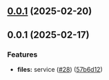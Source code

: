 

## [0.0.1](https://github.com/atls/services/compare/@gateway/public-gateway-entrypoint@0.0.1...@gateway/public-gateway-entrypoint@0.0.1) (2025-02-20)






## 0.0.1 (2025-02-17)


### Features


* **files:** service ([#28](https://github.com/atls/services/issues/28)) ([57b6d12](https://github.com/atls/services/commit/57b6d12893d5c10065506e347b1b13715b2f8c36))


